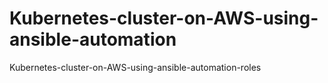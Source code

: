 # Kubernetes-cluster-on-AWS-using-ansible-automation
Kubernetes-cluster-on-AWS-using-ansible-automation-roles
